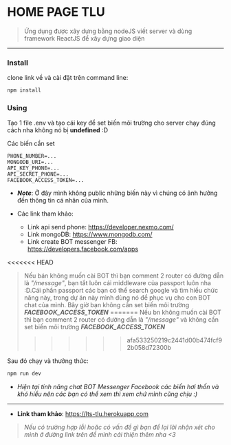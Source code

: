 # HOME PAGE TLU

> Ứng dụng được xây dựng bằng nodeJS viết server và dùng framework ReactJS để xây dựng giao diện

---

### Install

clone link về và cài đặt trên command line:

```bash
npm install
```

### Using

Tạo 1 file .env và tạo cái key để set biến môi trường cho server chạy đúng cách nha không nó bị **undefined** :D

Các biến cần set

```env
PHONE_NUMBER=...
MONGODB_URI=...
API_KEY_PHONE=...
API_SECRET_PHONE=...
FACEBOOK_ACCESS_TOKEN=...
```

- **_Note_**: Ở đây mình không public những biến này vì chúng có ảnh hưởng đến thông tin cá nhân của mình.

- Các link tham khảo:
  - Link api send phone: https://developer.nexmo.com/
  - Link mongoDB: https://www.mongodb.com/
  - Link create BOT messenger FB: https://developers.facebook.com/apps

<<<<<<< HEAD
> Nếu bán không muốn cài BOT thì bạn comment 2 router có đường dẫn là _"/message"_, bạn tắt luôn cái middleware của passport luôn nha :D.Cái phần passport các bạn có thể search google và tìm hiểu chức năng này, trong dự án này mình dùng nó để phục vụ cho con BOT chat của mình. Bây giờ bạn không cần set biến môi trường **_FACEBOOK_ACCESS_TOKEN_**
=======
> Nếu bn không muốn cài BOT thì bạn comment 2 router có đường dẫn là _"/message"_ và không cần set biến môi trường **_FACEBOOK_ACCESS_TOKEN_**
>>>>>>> afa533250219c2441d00b474fcf92b058d72300b

Sau đó chạy và thưởng thức:

```bash
npm run dev
```

* _Hiện tại tính năng chat BOT Messenger Facebook các biến hơi thốn và khó hiểu nên các bạn có thể xem thì xem chứ mình cũng chịu :)_ 

---

- **Link tham khảo**: https://lts-tlu.herokuapp.com

> _Nếu có trường hợp lỗi hoặc có vấn đề gì bạn để lại lời nhận xét cho mình ở đường link trên để mình cải thiện thêm nha <3_
